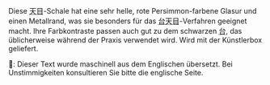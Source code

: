 <p>Diese <abbr title="tenmoku">天目</abbr>-Schale hat eine sehr helle, rote Persimmon-farbene Glasur und einen Metallrand, was sie besonders für das <abbr title="dai tenmoku">台天目</abbr>-Verfahren geeignet macht. Ihre Farbkontraste passen auch gut zu dem schwarzen <abbr title="dai, stand">台</abbr>, das üblicherweise während der Praxis verwendet wird. Wird mit der Künstlerbox geliefert.</p>
👾: Dieser Text wurde maschinell aus dem Englischen übersetzt. Bei Unstimmigkeiten konsultieren Sie bitte die englische Seite.
